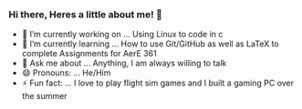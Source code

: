 ### Hi there, Heres a little about me! 👋


- 🔭 I’m currently working on ... Using Linux to code in c
- 🌱 I’m currently learning ... How to use Git/GitHub as well as LaTeX to complete Assignments for AerE 361
- 💬 Ask me about ... Anything, I am always willing to talk
- 😄 Pronouns: ... He/Him
- ⚡ Fun fact: ... I love to play flight sim games and I built a gaming PC over the summer

